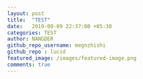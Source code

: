 ```yaml
---
layout: post
title:  "TEST"
date:   2019-09-09 22:37:00 +05:30
categories: TEST
author: NANGDER
github_repo_username: megnzhishi
github_repo : lucid
featured_image: /images/featured-image.png
comments: true 
---
```

